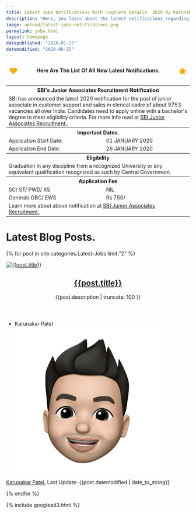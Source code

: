 ```yaml
---
title: Latest Jobs Notifications With Complete Details  2020 By Karunakar Patel.
description: "Here, you learn about the latest notifications regarding each and every central and state govt jobs, bank jobs and more about important dates, application fees, apply online, admit cards download and many more."
image: upload/latest-jobs-notifications.png
permalink: jobs.html
layout: homepage
datepublished: "2020-01-17"
datemodified: "2020-06-25"
---
```


<table>
<caption style="margin-bottom: 20px; font-weight: bold; background-color: var(--gray10); padding: 10px;"> 
<svg viewBox="0 0 512 512" fill="orange" style="width: 20px; height: 20px; float: left; animation: pulse 900ms linear infinite;"><path d="M462.3 62.6C407.5 15.9 326 24.3 275.7 76.2L256 96.5l-19.7-20.3C186.1 24.3 104.5 15.9 49.7 62.6c-62.8 53.6-66.1 149.8-9.9 207.9l193.5 199.8c12.5 12.9 32.8 12.9 45.3 0l193.5-199.8c56.3-58.1 53-154.3-9.8-207.9z"/></svg>Here Are The List Of All New Latest Notifications.
<svg viewBox="0 0 576 512" fill="orange" style="width: 20px; height: 20px; float: right; animation: spin 2s linear infinite;"><path d="M259.3 17.8L194 150.2 47.9 171.5c-26.2 3.8-36.7 36.1-17.7 54.6l105.7 103-25 145.5c-4.5 26.3 23.2 46 46.4 33.7L288 439.6l130.7 68.7c23.2 12.2 50.9-7.4 46.4-33.7l-25-145.5 105.7-103c19-18.5 8.5-50.8-17.7-54.6L382 150.2 316.7 17.8c-11.7-23.6-45.6-23.9-57.4 0z"/></svg></caption>
<th colspan="2"><b>SBI's Junior Associates Recruitment Notification</b></th>
<tr><td colspan="2">SBI has announced the latest 2020 notification for the post of junior associate in customer support and sales in clerical cadre of about 9753 vacancies all over India. Candidates need to apply online with a bachelor's degree to meet eligibility criteria. For more info read at <a href="https://www.alltechnotricks.com/jobs/sbi_junior_associates_recruitment_2020.html">SBI Junior Associates Recruitment.</a>.</td></tr>
<th colspan="2">Important Dates.</th>
<tr>
<td>Application Start Date:</td>
<td>01 JANUARY 2020</td>
</tr>
<tr><td>Application End Date:</td>
<td>26 JANUARY 2020</td>
</tr>
<th colspan="2">Eligibility</th>
<tr><td colspan="2">Graduation in any discipline from a recognized University or any equivalent qualification recognized as such by Central Government.</td></tr>
<th colspan="2">Application Fee</th>
<tr>
<td>SC/ ST/ PWD/ XS</td>
<td>NIL</td>
</tr>
<tr><td>General/ OBC/ EWS</td>
<td>Rs 750/</td>
</tr>
<tr><td colspan="2">Learn more about above notification at <a href="https://www.alltechnotricks.com/jobs/sbi_junior_associates_recruitment_2020.html">SBI Junior Associates Recruitment.</a>.</td></tr>
</table>

<div class="box">
   <div class="box-header">
      <h1>Latest Blog Posts.</h1>
   </div>
</div>

{% for post in site.categories.Latest-Jobs limit:"2" %}

<article 
    class="post-card post tag-challenge tag-code tag-code-challenge tag-coding tag-css tag-html tag-interview tag-coding-interview tag-interviewing tag-javascript tag-job tag-job-hunting tag-job-interview tag-learning-to-code tag-learn-to-code">
      <a class="post-card-image-link" href="{{post.url | absolute_url}}">
       <img class="post-card-image" srcset="{{post.image}}" sizes="(max-width: 1000px) 400px, 700px"
        onerror="this.style.display='none'" alt="{{post.title}}" title="{{post.title}}" />
      </a>
      <div class="post-card-content">
       <div class="post-card-content-link">
        <header class="post-card-header">
         <h2 class="post-card-title">
          <a href="{{post.url | absolute_url}}">
           {{post.title}}
          </a>
         </h2>
         <span class="post-card-tags">
         <p>{{post.description | truncate: 100 }}</p>
         </span>
        </header>
       </div>
<footer class="post-card-meta">
        <ul class="author-list">
         <li class="author-list-item">
          <div class="author-name-tooltip">
           Karunakar Patel
          </div>
          <a href="https://www.alltechnotricks.com" class="static-avatar">
           <img class="author-profile-image" src="uploads/avatar.png" alt="Karunakar Patel" />
          </a>
         </li>
        </ul>
        <a class="meta-item" href="https://www.alltechnotricks.com">Karunakar Patel.</a>
        <time class="meta-item">Last Update: {{post.datemodified | date_to_string}}</time>
      </footer>
	      </div>
</article>

{% endfor %}

{% include googlead3.html %}
